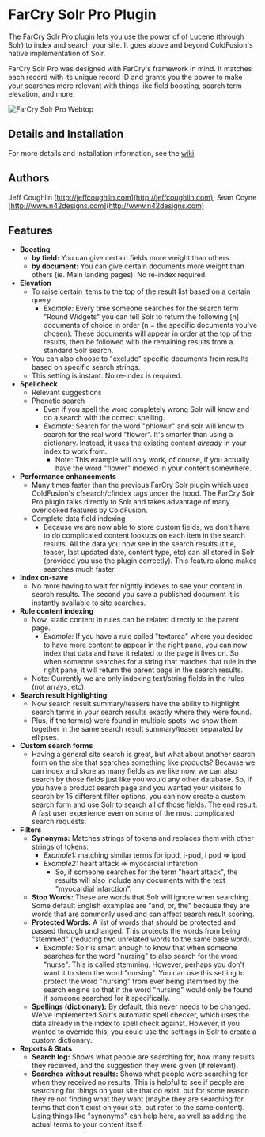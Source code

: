 # FarCry Solr Pro Plugin

The FarCry Solr Pro plugin lets you use the power of of Lucene (through Solr) to index and search your site.  It goes above and beyond ColdFusion's native implementation of Solr.

FarCry Solr Pro was designed with FarCry's framework in mind.  It matches each record with its unique record ID and grants you the power to make your searches more relevant with things like field boosting, search term elevation, and more.

![FarCry Solr Pro Webtop](https://bitbucket.org/jeffcoughlin/farcrysolrpro/wiki/farcrySolrProWebtopConfig.png "FarCry Solr Pro Webtop")

## Details and Installation

For more details and installation information, see the [wiki](https://bitbucket.org/jeffcoughlin/farcrysolrpro/wiki/Home "FarCry Solr Pro Wiki").

## Authors

Jeff Coughlin [http://jeffcoughlin.com](http://jeffcoughlin.com), Sean Coyne [http://www.n42designs.com](http://www.n42designs.com)

## Features
* **Boosting**
    * **by field:** You can give certain fields more weight than others.
    * **by document:** You can give certain documents more weight than others (ie. Main landing pages). No re-index required.
* **Elevation**
    * To raise certain items to the top of the result list based on a certain query
        * *Example:* Every time someone searches for the search term "Round Widgets" you can tell Solr to return the following [n] documents of choice in order (n = the specific documents you've chosen). These documents will appear in order at the top of the results, then be followed with the remaining results from a standard Solr search.
    * You can also choose to "exclude" specific documents from results based on specific search strings.
    * This setting is instant. No re-index is required.
* **Spellcheck**
    * Relevant suggestions
    * Phonetic search
        * Even if you spell the word completely wrong Solr will know and do a search with the correct spelling.
        * *Example:* Search for the word "phlowur" and solr will know to search for the real word "flower". It's smarter than using a dictionary. Instead, it uses the existing content *already* in your index to work from.
            * Note: This example will only work, of course, if you actually have the word "flower" indexed in your content somewhere.
* **Performance enhancements**
    * Many times faster than the previous FarCry Solr plugin which uses ColdFusion's cfsearch/cfindex tags under the hood. The FarCry Solr Pro plugin talks directly to Solr and takes advantage of many overlooked features by ColdFusion.
    * Complete data field indexing
        * Because we are now able to store custom fields, we don't have to do complicated content lookups on each item in the search results. All the data you now see in the search results (title, teaser, last updated date, content type, etc) can all stored in Solr (provided you use the plugin correctly). This feature alone makes searches much faster.
* **Index on-save**
    * No more having to wait for nightly indexes to see your content in search results. The second you save a published document it is instantly available to site searches.
* **Rule content indexing**
    * Now, static content in rules can be related directly to the parent page.
        * *Example:* If you have a rule called "textarea" where you decided to have more content to appear in the right pane, you can now index that data and have it related to the page it lives on. So when someone searches for a string that matches that rule in the right pane, it will return the parent page in the search results.
    * Note: Currently we are only indexing text/string fields in the rules (not arrays, etc).
* **Search result highlighting**
    * Now search result summary/teasers have the ability to highlight search terms in your search results exactly where they were found.
    * Plus, if the term(s) were found in multiple spots, we show them together in the same search result summary/teaser separated by ellipses.
* **Custom search forms**
    * Having a general site search is great, but what about another search form on the site that searches something like products? Because we can index and store as many fields as we like now, we can also search by those fields just like you would any other database. So, if you have a product search page and you wanted your visitors to search by 15 different filter options, you can now create a custom search form and use Solr to search all of those fields. The end result: A fast user experience even on some of the most complicated search requests.
* **Filters**
    * **Synonyms:** Matches strings of tokens and replaces them with other strings of tokens.
        * *Example1:* matching similar terms for ipod, i-pod, i pod => ipod
        * *Example2:* heart attack => myocardial infarction
            * So, if someone searches for the term "heart attack", the results will also include any documents with the text "myocardial infarction".
    * **Stop Words:** These are words that Solr will ignore when searching. Some default English examples are "and, or, the" because they are words that are commonly used and can affect search result scoring.
    * **Protected Words:** A list of words that should be protected and passed through unchanged. This protects the words from being "stemmed" (reducing two unrelated words to the same base word).
        * *Example:* Solr is smart enough to know that when someone searches for the word "nursing" to also search for the word "nurse".  This is called stemming.  However, perhaps you don't want it to stem the word "nursing".  You can use this setting to protect the word "nursing" from ever being stemmed by the search engine so that if the word "nursing" would only be found if someone searched for it specifically. 
    * **Spellings (dictionary):** By default, this never needs to be changed.  We've implemented Solr's automatic spell checker, which uses the data already in the index to spell check against.  However, if you wanted to override this, you could use the settings in Solr to create a custom dictionary.
* **Reports & Stats**
    * **Search log:** Shows what people are searching for, how many results they received, and the suggestion they were given (if relevant).
    * **Searches without results:** Shows what people were searching for when they received no results.  This is helpful to see if people are searching for things on your site that do exist, but for some reason they're not finding what they want (maybe they are searching for terms that don't exist on your site, but refer to the same content).  Using things like "synonyms" can help here, as well as adding the actual terms to your content itself.